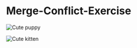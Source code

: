 # Merge-Conflict-Exercise
![Cute puppy](https://place-puppy.com/600x400)

![Cute kitten](https://placekitten.com/600/400)

